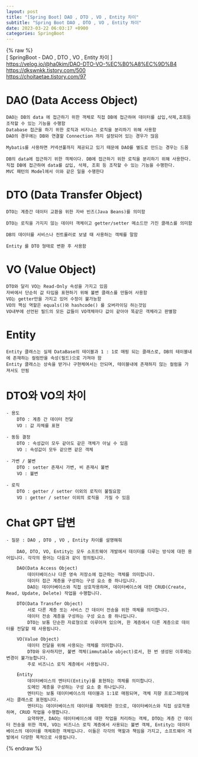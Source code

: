 ```yaml
---  
layout: post  
title: "[Spring Boot] DAO , DTO , VO , Entity 차이"  
subtitle: "Spring Boot DAO , DTO , VO , Entity 차이"  
date: 2023-03-22 06:03:17 +0900  
categories: SpringBoot  
---  
```

{% raw %}  
[ SpringBoot - DAO , DTO , VO , Entity 차이 ]  
	https://velog.io/@ha0kim/DAO-DTO-VO-%EC%B0%A8%EC%9D%B4  
	https://dkswnkk.tistory.com/500  
	https://choitaetae.tistory.com/97  
  
# DAO (Data Access Object)  
	DAO는 DB의 data 에 접근하기 위한 객체로 직접 DB에 접근하여 데이터를 삽입,삭제,조회등 조작할 수 있는 기능을 수행함  
	Database 접근을 하기 위한 로직과 비지니스 로직을 분리하기 위해 사용함  
	DAO의 경우에는 DB와 연결할 Connection 까지 설정되어 있는 경우가 많음  
  
	Mybatis를 사용하면 커넥션풀까지 제공되고 있기 때문에 DAO를 별도로 만드는 경우는 드뭄  
  
	DB의 data에 접근하기 위한 객체이다. DB에 접근하기 위한 로직을 분리하기 위해 사용한다.  
	직접 DB에 접근하여 data를 삽입, 삭제, 조회 등 조작할 수 있는 기능을 수행한다.  
	MVC 패턴의 Model에서 이와 같은 일을 수행한다  
  
# DTO (Data Transfer Object)  
	DTO는 계층간 데이터 교환을 위한 자바 빈즈(Java Beans)를 의미함  
  
	DTO는 로직을 가지지 않는 데이터 객체이고 getter/setter 메소드만 가진 클래스를 의미함  
  
	DB의 데이터를 서비스나 컨트롤러로 보낼 때 사용하는 객체를 말함  
  
	Entity 를 DTO 형태로 변환 후 사용함  
  
# VO (Value Object)  
	DTO와 달리 VO는 Read-Only 속성을 가지고 있음  
	자바에서 단순히 값 타입을 표현하기 위해 불변 클래스를 만들어 사용함  
	VO는 getter만을 가지고 있어 수정이 불가능함  
	VO의 핵심 역할은 equals()와 hashcode() 를 오버라이딩 하는것임  
	VO내부에 선언된 필드의 모든 값들이 VO객체마다 값이 같아야 똑같은 객체라고 판별함  
  
# Entity  
  
	Entity 클래스는 실제 DataBase의 테이블과 1 : 1로 매핑 되는 클래스로, DB의 테이블내에 존재하는 컬럼만을 속성(필드)으로 가져야 함  
	Entity 클래스는 상속을 받거나 구현체여서는 안되며, 테이블내에 존재하지 않는 컬럼을 가져서도 안됨  
  
# DTO와 VO의 차이  
	- 용도  
		DTO : 계층 간 데이터 전달  
		VO : 값 자체를 표현  
  
	- 동등 결정  
		DTO : 속성값이 모두 같아도 같은 객체가 아닐 수 있음  
		VO : 속성값이 모두 같으면 같은 객체  
  
	- 가변 / 불변  
		DTO : setter 존재시 가변, 비 존재시 불변  
		VO : 불변  
  
	- 로직  
		DTO : getter / setter 이외의 로직이 불필요함  
		VO : getter / setter 이외의 로직을  가질 수 있음  
  
# Chat GPT 답변  
  
	- 질문 : DAO , DTO , VO , Entity 차이를 설명해줘  
  
		DAO, DTO, VO, Entity는 모두 소프트웨어 개발에서 데이터를 다루는 방식에 대한 용어입니다. 각각의 용어는 다음과 같이 정의됩니다.  
  
		DAO(Data Access Object)  
			데이터베이스나 다른 영속 저장소에 접근하는 객체를 의미합니다.  
			데이터 접근 계층을 구성하는 구성 요소 중 하나입니다.  
			DAO는 데이터베이스와 직접 상호작용하며, 데이터베이스에 대한 CRUD(Create, Read, Update, Delete) 작업을 수행합니다.  
  
		DTO(Data Transfer Object)  
			서로 다른 계층 또는 서비스 간 데이터 전송을 위한 객체를 의미합니다.  
			데이터 전송 계층을 구성하는 구성 요소 중 하나입니다.  
			DTO는 보통 단순한 자료형으로 이루어져 있으며, 한 계층에서 다른 계층으로 데이터를 전달할 때 사용됩니다.  
  
		VO(Value Object)  
			데이터 전달을 위해 사용되는 객체를 의미합니다.  
			DTO와 유사하지만, 불변 객체(immutable object)로서, 한 번 생성된 이후에는 변경이 불가능합니다.  
			주로 비즈니스 로직 계층에서 사용됩니다.  
  
		Entity  
			데이터베이스의 엔터티(Entity)를 표현하는 객체를 의미합니다.  
			도메인 계층을 구성하는 구성 요소 중 하나입니다.  
			엔터티는 보통 데이터베이스의 테이블과 1:1로 매핑되며, 객체 지향 프로그래밍에서는 클래스로 표현됩니다.  
			엔터티는 데이터베이스의 데이터를 객체화한 것으로, 데이터베이스와 직접 상호작용하며, CRUD 작업을 수행합니다.  
			요약하면, DAO는 데이터베이스에 대한 작업을 처리하는 객체, DTO는 계층 간 데이터 전송을 위한 객체, VO는 비즈니스 로직 계층에서 사용되는 불변 객체, Entity는 데이터베이스의 데이터를 객체화한 객체입니다. 이들은 각각의 역할과 책임을 가지고, 소프트웨어 개발에서 다양한 목적으로 사용됩니다.  
  
{% endraw %}